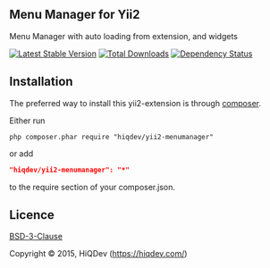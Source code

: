 Menu Manager for Yii2
---------------------

Menu Manager with auto loading from extension, and widgets

[![Latest Stable Version](https://poser.pugx.org/hiqdev/yii2-menumanager/v/stable.png)](https://packagist.org/packages/hiqdev/yii2-menumanager)
[![Total Downloads](https://poser.pugx.org/hiqdev/yii2-menumanager/downloads.png)](https://packagist.org/packages/hiqdev/yii2-menumanager)
[![Dependency Status](https://www.versioneye.com/php/hiqdev:yii2-menumanager/dev-master/badge.svg)](https://www.versioneye.com/php/hiqdev:yii2-menumanager/dev-master)

## Installation

The preferred way to install this yii2-extension is through [composer](http://getcomposer.org/download/).

Either run

```
php composer.phar require "hiqdev/yii2-menumanager"
```

or add

```json
"hiqdev/yii2-menumanager": "*"
```

to the require section of your composer.json.

## Licence

[BSD-3-Clause](http://choosealicense.com/licenses/bsd-3-clause)

Copyright © 2015, HiQDev (https://hiqdev.com/)
